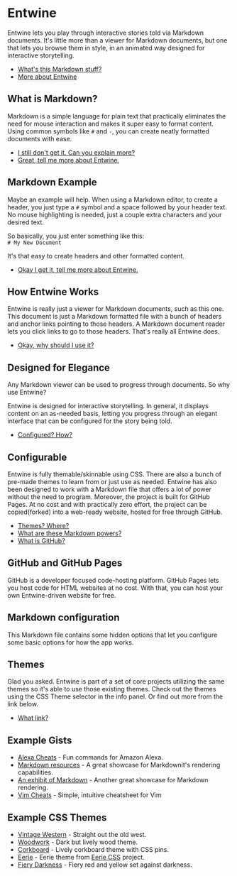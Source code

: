 # Entwine
Entwine lets you play through interactive stories told via Markdown documents. It's little more than a viewer for Markdown documents, but one that lets you browse them in style, in an animated way designed for interactive storytelling.

- [What's this Markdown stuff?](#what-is-markdown)
- [More about Entwine](#how-entwine-works)

## What is Markdown?
Markdown is a simple language for plain text that practically eliminates the need for mouse interaction and makes it super easy to format content. Using common symbols like `#` and `-`, you can create neatly formatted documents with ease.

- [I still don't get it. Can you explain more?](#markdown-example)
- [Great, tell me more about Entwine.](#how-entwine-works)

## Markdown Example
Maybe an example will help. When using a Markdown editor, to create a header, you just type a `#` symbol and a space followed by your header text. No mouse highlighting is needed, just a couple extra characters and your desired text.

So basically, you just enter something like this:  
`# My New Document`

It's that easy to create headers and other formatted content.

- [Okay I get it, tell me more about Entwine.](#how-entwine-works)

## How Entwine Works
Entwine is really just a viewer for Markdown documents, such as this one. This document is just a Markdown formatted file with a bunch of headers and anchor links pointing to those headers. A Markdown document reader lets you click links to go to those headers. That's really all Entwine does.

- [Okay, why should I use it?](#designed-for-elegance)

## Designed for Elegance
Any Markdown viewer can be used to progress through documents. So why use Entwine?  

Entwine is designed for interactive storytelling. In general, it displays content on an as-needed basis, letting you progress through an elegant interface that can be configured for the story being told.

- [Configured? How?](#configurable)

## Configurable
Entwine is fully themable/skinnable using CSS. There are also a bunch of pre-made themes to learn from or just use as needed. Entwine has also been designed to work with a Markdown file that offers a lot of power without the need to program. Moreover, the project is built for GitHub Pages. At no cost and with practically zero effort, the project can be copied(forked) into a web-ready website, hosted for free through GitHub.

- [Themes? Where?](#themes)
- [What are these Markdown powers?](#markdown-configuration)
- [What is GitHub?](#github-and-github-pages)

## GitHub and GitHub Pages
GitHub is a developer focused code-hosting platform. GitHub Pages lets you host code for HTML websites at no cost. With that, you can host your own Entwine-driven website for free.

## Markdown configuration
This Markdown file contains some hidden options that let you configure some basic options for how the app works.

## Themes
Glad you asked. Entwine is part of a set of core projects utilizing the same themes so it's able to use those existing themes. Check out the themes using the CSS Theme selector in the info panel. Or find out more from the link below.

- [What link?](#example-css-themes)

## Example Gists
- [Alexa Cheats](?gist=2a06603706fd7c2eb5c93f34ed316354) - Fun commands for Amazon Alexa.
- [Markdown resources](?gist=eba62d45c82d0767a5a0) - A great showcase for Markdownit's rendering capabilities.
- [An exhibit of Markdown](?gist=deb74713e6aff8fdfce2) - Another great showcase for Markdown rendering.
- [Vim Cheats](?gist=c002acb756d5cf09b1ad98494a81baa3) - Simple, intuitive cheatsheet for Vim

## Example CSS Themes
- [Vintage Western](?css=686ce03846004fd858579392ca0db2c1) - Straight out the old west.
- [Woodwork](?css=c604615983fc6cdd5ebdbdd053800298) - Dark but lively wood theme.
- [Corkboard](?css=ada930f9dae1d0a8d95f41cb7a56d658) - Lively corkboard theme with CSS pins.
- [Eerie](?css=7ac556b27c2cd34b00aa59e0d3621dea) - Eerie theme from [Eerie CSS](https://ugotsta.github.io/eerie-css/) project.
- [Fiery Darkness](?css=c860958c04a53cd77575d5487ab1dec9) - Fiery red and yellow set against darkness.

<!-- [options: parameters_disallowed=''] -->
